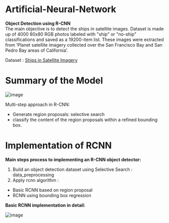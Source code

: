 # Artificial-Neural-Network
**Object Detection using R-CNN**  
The main objective is to detect the ships in satellite images. Dataset is made up of 4000 80x80 RGB photos labeled with "ship" or "no-ship" classifications and saved as a 19200-item list. These images were extracted from ‘Planet satellite imagery collected over the San Francisco Bay and San Pedro Bay areas of California’.  

Dataset : [Ships in Satellite Imagery](https://www.kaggle.com/datasets/rhammell/ships-in-satellite-imagery)

# Summary of the Model
![image](https://user-images.githubusercontent.com/67818318/177931042-69d5750e-21fe-4ff2-acdc-ecfa73af8d79.png)

Multi-step approach in R-CNN:
* Generate region proposals: selective search
* classify the content of the region proposals within a refined bounding box.


# Implementation of RCNN

**Main steps process to implementing an R-CNN object detector:**
1. Build an object detection dataset using Selective Search : data_preprocessing  
2. Apply rcnn algorithm :
 * Basic RCNN based on region proposal
 * RCNN using bounding box regression



**Basic RCNN implementation in detail:**  

![image](https://user-images.githubusercontent.com/67818318/177929852-83bb395a-e810-42b1-8c92-72fdbdb88ed6.png)


